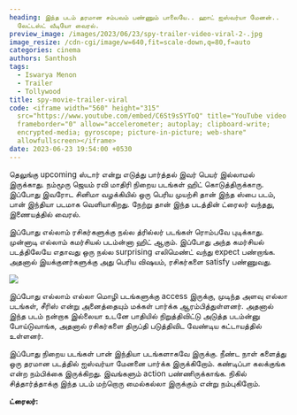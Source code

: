 ```yaml
---
heading: இந்த படம் தரமான சம்பவம் பண்ணும் பாலையே.. ஹாட் ஐஸ்வர்யா மேனன்..
  லேட்டஸ்ட் வீடியோ வைரல்.
preview_image: /images/2023/06/23/spy-trailer-video-viral-2-.jpg
image_resize: /cdn-cgi/image/w=640,fit=scale-down,q=80,f=auto
categories: cinema
authors: Santhosh
tags:
  - Iswarya Menon
  - Trailer
  - Tollywood
title: spy-movie-trailer-viral
code: <iframe width="560" height="315"
  src="https://www.youtube.com/embed/C6St9s5YToQ" title="YouTube video player"
  frameborder="0" allow="accelerometer; autoplay; clipboard-write;
  encrypted-media; gyroscope; picture-in-picture; web-share"
  allowfullscreen></iframe>
date: 2023-06-23 19:54:00 +0530
---
```



தெலுங்கு upcoming ஸ்டார் என்று எடுத்து பார்த்தல் இவர் பெயர் இல்லாமல் இருக்காது. நம்மூரு ஜெயம் ரவி மாதிரி நிறைய படங்கள் ஹிட் கொடுத்திருக்காரு. இப்போது இவரோட சினிமா வழக்கியில் ஒரு பெரிய முயற்சி தான் இந்த ஸ்பை படம், பான் இந்தியா படமாக வெளியாகிறது. நேற்று தான் இந்த படத்தின் ட்ரைலர் வந்தது, இணையத்தில் வைரல்.

இப்போது எல்லாம் ரசிகர்களுக்கு நல்ல த்ரில்லர் படங்கள் ரொம்பவே புடிக்காது. முன்னாடி எல்லாம் கமர்சியல் படம்ன்னா ஹிட் ஆகும். இப்போது அந்த கமர்சியல் படத்திலேயே எதாவது ஒரு நல்ல surprising எலிமெண்ட் வந்து expect பண்றாங்க. அதனால் இயக்குனர்களுக்கு அது பெரிய விஷயம், ரசிகர்களை satisfy பண்ணுவது.

![](/images/2023/06/23/spy-trailer-video-viral-1-.jpg)

இப்போது எல்லாம் எல்லா மொழி படங்களுக்கு access இருக்கு, முடிந்த அளவு எல்லா படங்கள், சீரிஸ் என்று அனைத்தையும் மக்கள் பார்க்க ஆரம்பித்துள்ளனர். அதனால் இந்த படம் நன்றாக இல்லையா உடனே பாதியில் நிறுத்திவிட்டு அடுத்த படம்ன்னு போய்டுவாங்க, அதனால் ரசிகர்களை திருப்தி படுத்திவிட வேண்டிய கட்டாயத்தில் உள்ளனர். 

இப்போது நிறைய படங்கள் பான் இந்தியா படங்களாகவே இருக்கு. நீண்ட நாள் களைத்து ஒரு தரமான படத்தில் ஐஸ்வர்யா மேனனை பார்க்க இருக்கிறோம். கண்டிப்பா கலக்குங்க என்ற நம்பிக்கை இருக்கிறது. இவங்களும் action பண்ணிருக்காங்க. நிகில் சித்தார்த்தாக்கு இந்த படம் மற்றொரு மைல்கல்லா இருக்கும் என்று நம்புகிறோம்.

**ட்ரைலர்:**